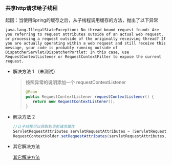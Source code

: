 ### 共享http请求给子线程

起因：当使用Spring的缓存之后，从子线程调用缓存的方法，抛出了以下异常

```
java.lang.IllegalStateException: No thread-bound request found: Are you referring to request attributes outside of an actual web request, or processing a request outside of the originally receiving thread? If you are actually operating within a web request and still receive this message, your code is probably running outside of DispatcherServlet/DispatcherPortlet: In this case, use RequestContextListener or RequestContextFilter to expose the current request.
```

* 解决方法 1 （未测试）

  >按照异常的说明添加一个 requestContextListener
  >
  >```java
  >@Bean
  >public RequestContextListener requestContextListener() {
  >    return new RequestContextListener();
  >}
  >```
  >
  >

* 解决方法 2

  ```java
  //让子线程可以获取到当前请求属性
  ServletRequestAttributes servletRequestAttributes = (ServletRequestAttributes) RequestContextHolder.getRequestAttributes();
  RequestContextHolder.setRequestAttributes(servletRequestAttributes,true);
  ```



* 其它解决方法 

  [其它解决方法](https://stackoverflow.com/questions/24025924/java-lang-illegalstateexception-no-thread-bound-request-found-exception-in-asp)

  